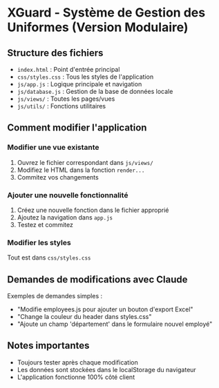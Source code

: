 # XGuard - Système de Gestion des Uniformes (Version Modulaire)

## Structure des fichiers

- `index.html` : Point d'entrée principal
- `css/styles.css` : Tous les styles de l'application
- `js/app.js` : Logique principale et navigation
- `js/database.js` : Gestion de la base de données locale
- `js/views/` : Toutes les pages/vues
- `js/utils/` : Fonctions utilitaires

## Comment modifier l'application

### Modifier une vue existante
1. Ouvrez le fichier correspondant dans `js/views/`
2. Modifiez le HTML dans la fonction `render...`
3. Commitez vos changements

### Ajouter une nouvelle fonctionnalité
1. Créez une nouvelle fonction dans le fichier approprié
2. Ajoutez la navigation dans `app.js`
3. Testez et commitez

### Modifier les styles
Tout est dans `css/styles.css`

## Demandes de modifications avec Claude

Exemples de demandes simples :
- "Modifie employees.js pour ajouter un bouton d'export Excel"
- "Change la couleur du header dans styles.css"
- "Ajoute un champ 'département' dans le formulaire nouvel employé"

## Notes importantes

- Toujours tester après chaque modification
- Les données sont stockées dans le localStorage du navigateur
- L'application fonctionne 100% côté client
